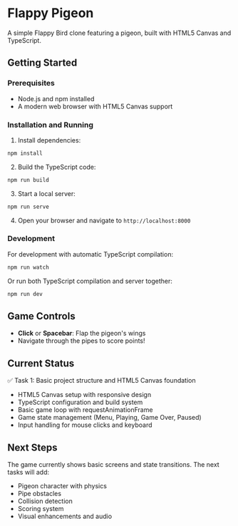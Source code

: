 # Flappy Pigeon

A simple Flappy Bird clone featuring a pigeon, built with HTML5 Canvas and TypeScript.

## Getting Started

### Prerequisites
- Node.js and npm installed
- A modern web browser with HTML5 Canvas support

### Installation and Running

1. Install dependencies:
```bash
npm install
```

2. Build the TypeScript code:
```bash
npm run build
```

3. Start a local server:
```bash
npm run serve
```

4. Open your browser and navigate to `http://localhost:8000`

### Development

For development with automatic TypeScript compilation:
```bash
npm run watch
```

Or run both TypeScript compilation and server together:
```bash
npm run dev
```

## Game Controls

- **Click** or **Spacebar**: Flap the pigeon's wings
- Navigate through the pipes to score points!

## Current Status

✅ Task 1: Basic project structure and HTML5 Canvas foundation
- HTML5 Canvas setup with responsive design
- TypeScript configuration and build system
- Basic game loop with requestAnimationFrame
- Game state management (Menu, Playing, Game Over, Paused)
- Input handling for mouse clicks and keyboard

## Next Steps

The game currently shows basic screens and state transitions. The next tasks will add:
- Pigeon character with physics
- Pipe obstacles
- Collision detection
- Scoring system
- Visual enhancements and audio